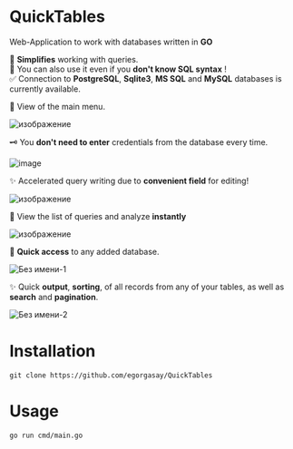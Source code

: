 # QuickTables

Web-Application to work with databases written in **GO**

📔 **Simplifies** working with queries.  
🤩 You can also use it even if you **don't know SQL syntax** !  
✅ Connection to **PostgreSQL**, **Sqlite3**, **MS SQL** and **MySQL** databases is currently available.


🌄 View of the main menu.


![изображение](https://user-images.githubusercontent.com/102957432/218492814-f0827af4-7f1b-4caf-821a-7eab5bbca390.png)

🗝 You **don't need to enter** credentials from the database every time.

![image](https://user-images.githubusercontent.com/102957432/209710124-2f639bc4-d3cf-47a4-bf28-4fe75e815a0e.png)


✨ Accelerated query writing due to **convenient field** for editing!

![изображение](https://user-images.githubusercontent.com/102957432/218493912-8919f93e-2f18-4120-8604-971f16b0827d.png)


👀 View the list of queries and analyze **instantly**

![изображение](https://user-images.githubusercontent.com/102957432/218493188-e2d1754f-c74c-4b4b-b578-0801790da052.png)



💫 **Quick access** to any added database.

![Без имени-1](https://user-images.githubusercontent.com/102957432/218495558-75446093-3869-4bd5-b790-8e12c38a9719.png)

✨ Quick **output**, **sorting**, of all records from any of your tables, as well as **search** and **pagination**.

![Без имени-2](https://user-images.githubusercontent.com/102957432/218496491-0650970e-2edd-4b74-98ef-18939a26e416.png)


# Installation
```
git clone https://github.com/egorgasay/QuickTables
```

# Usage
```
go run cmd/main.go
```
